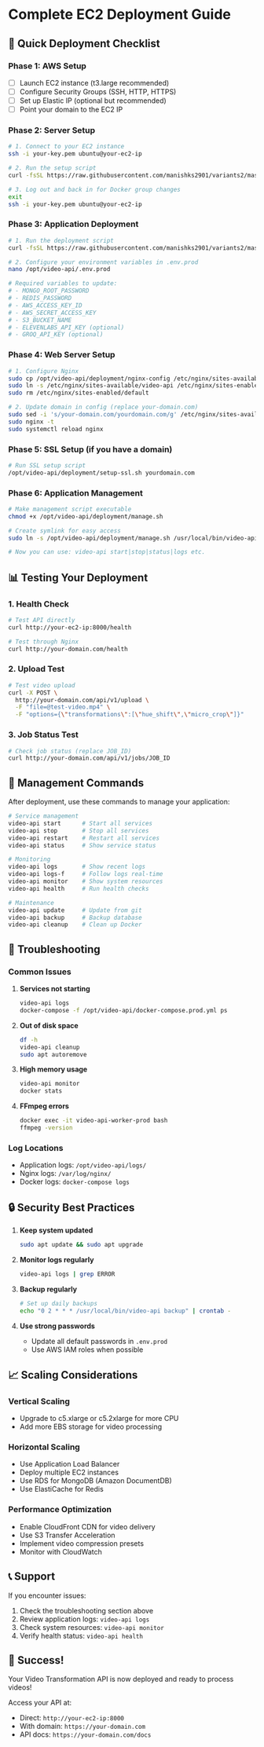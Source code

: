 # Complete EC2 Deployment Guide

## 🚀 Quick Deployment Checklist

### Phase 1: AWS Setup
- [ ] Launch EC2 instance (t3.large recommended)
- [ ] Configure Security Groups (SSH, HTTP, HTTPS)
- [ ] Set up Elastic IP (optional but recommended)
- [ ] Point your domain to the EC2 IP

### Phase 2: Server Setup
```bash
# 1. Connect to your EC2 instance
ssh -i your-key.pem ubuntu@your-ec2-ip

# 2. Run the setup script
curl -fsSL https://raw.githubusercontent.com/manishks2901/variants2/master/deployment/ec2-setup.sh | bash

# 3. Log out and back in for Docker group changes
exit
ssh -i your-key.pem ubuntu@your-ec2-ip
```

### Phase 3: Application Deployment
```bash
# 1. Run the deployment script
curl -fsSL https://raw.githubusercontent.com/manishks2901/variants2/master/deployment/deploy.sh | bash

# 2. Configure your environment variables in .env.prod
nano /opt/video-api/.env.prod

# Required variables to update:
# - MONGO_ROOT_PASSWORD
# - REDIS_PASSWORD
# - AWS_ACCESS_KEY_ID
# - AWS_SECRET_ACCESS_KEY
# - S3_BUCKET_NAME
# - ELEVENLABS_API_KEY (optional)
# - GROQ_API_KEY (optional)
```

### Phase 4: Web Server Setup
```bash
# 1. Configure Nginx
sudo cp /opt/video-api/deployment/nginx-config /etc/nginx/sites-available/video-api
sudo ln -s /etc/nginx/sites-available/video-api /etc/nginx/sites-enabled/
sudo rm /etc/nginx/sites-enabled/default

# 2. Update domain in config (replace your-domain.com)
sudo sed -i 's/your-domain.com/yourdomain.com/g' /etc/nginx/sites-available/video-api
sudo nginx -t
sudo systemctl reload nginx
```

### Phase 5: SSL Setup (if you have a domain)
```bash
# Run SSL setup script
/opt/video-api/deployment/setup-ssl.sh yourdomain.com
```

### Phase 6: Application Management
```bash
# Make management script executable
chmod +x /opt/video-api/deployment/manage.sh

# Create symlink for easy access
sudo ln -s /opt/video-api/deployment/manage.sh /usr/local/bin/video-api

# Now you can use: video-api start|stop|status|logs etc.
```

## 📊 Testing Your Deployment

### 1. Health Check
```bash
# Test API directly
curl http://your-ec2-ip:8000/health

# Test through Nginx
curl http://your-domain.com/health
```

### 2. Upload Test
```bash
# Test video upload
curl -X POST \
  http://your-domain.com/api/v1/upload \
  -F "file=@test-video.mp4" \
  -F "options={\"transformations\":[\"hue_shift\",\"micro_crop\"]}"
```

### 3. Job Status Test
```bash
# Check job status (replace JOB_ID)
curl http://your-domain.com/api/v1/jobs/JOB_ID
```

## 🔧 Management Commands

After deployment, use these commands to manage your application:

```bash
# Service management
video-api start      # Start all services
video-api stop       # Stop all services
video-api restart    # Restart all services
video-api status     # Show service status

# Monitoring
video-api logs       # Show recent logs
video-api logs-f     # Follow logs real-time
video-api monitor    # Show system resources
video-api health     # Run health checks

# Maintenance
video-api update     # Update from git
video-api backup     # Backup database
video-api cleanup    # Clean up Docker
```

## 🚨 Troubleshooting

### Common Issues

1. **Services not starting**
   ```bash
   video-api logs
   docker-compose -f /opt/video-api/docker-compose.prod.yml ps
   ```

2. **Out of disk space**
   ```bash
   df -h
   video-api cleanup
   sudo apt autoremove
   ```

3. **High memory usage**
   ```bash
   video-api monitor
   docker stats
   ```

4. **FFmpeg errors**
   ```bash
   docker exec -it video-api-worker-prod bash
   ffmpeg -version
   ```

### Log Locations
- Application logs: `/opt/video-api/logs/`
- Nginx logs: `/var/log/nginx/`
- Docker logs: `docker-compose logs`

## 🔒 Security Best Practices

1. **Keep system updated**
   ```bash
   sudo apt update && sudo apt upgrade
   ```

2. **Monitor logs regularly**
   ```bash
   video-api logs | grep ERROR
   ```

3. **Backup regularly**
   ```bash
   # Set up daily backups
   echo "0 2 * * * /usr/local/bin/video-api backup" | crontab -
   ```

4. **Use strong passwords**
   - Update all default passwords in `.env.prod`
   - Use AWS IAM roles when possible

## 📈 Scaling Considerations

### Vertical Scaling
- Upgrade to c5.xlarge or c5.2xlarge for more CPU
- Add more EBS storage for video processing

### Horizontal Scaling
- Use Application Load Balancer
- Deploy multiple EC2 instances
- Use RDS for MongoDB (Amazon DocumentDB)
- Use ElastiCache for Redis

### Performance Optimization
- Enable CloudFront CDN for video delivery
- Use S3 Transfer Acceleration
- Implement video compression presets
- Monitor with CloudWatch

## 📞 Support

If you encounter issues:
1. Check the troubleshooting section above
2. Review application logs: `video-api logs`
3. Check system resources: `video-api monitor`
4. Verify health status: `video-api health`

## 🎉 Success!

Your Video Transformation API is now deployed and ready to process videos!

Access your API at:
- Direct: `http://your-ec2-ip:8000`
- With domain: `https://your-domain.com`
- API docs: `https://your-domain.com/docs`
